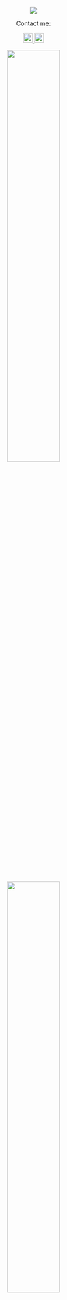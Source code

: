 <p align="center">
  <a href="https://github.com/DenverCoder1/readme-typing-svg"><img src="https://readme-typing-svg.herokuapp.com?lines=Hi,+I'm+Fransiscus.;&center=true&width=500&height=50"></a>
</p>
<p align="center">Contact me:</p>
<p>
<div align="center">
	<a href="https://discord.com/users/787968792541265982" rel="nofollow">
	 	<img alt="Fransiscus Xaverius's Discord" width="22px" src="https://raw.githubusercontent.com/peterthehan/peterthehan/master/assets/discord.svg" style="max-width: 100%;">
	</a>
	<a href="https://www.linkedin.com/in/fransiscus-xaverius-a6b254227/" rel="nofollow">
  		<img alt="Fransiscus's LinkedIn" width="22px" src="https://raw.githubusercontent.com/peterthehan/peterthehan/master/assets/linkedin.svg" style="max-width: 100%;">
	</a>
	
</div>
</p>
<p align="center">
  <img width="49.5%" src="https://github-readme-stats.vercel.app/api?username=Fransiscus-Xaverius&show_icons=true&include_all_commits=true&theme=radical&hide_border=true">
	<br>
   <img width="49.5%" src="https://github-readme-streak-stats.herokuapp.com/?user=Fransiscus-Xaverius&theme=radical&hide_border=true">
</p>
<!--

-->
